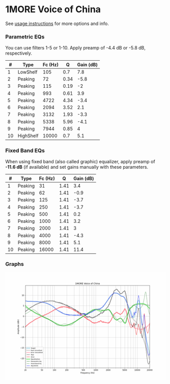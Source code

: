 # 1MORE Voice of China
See [usage instructions](https://github.com/jaakkopasanen/AutoEq#usage) for more options and info.

### Parametric EQs
You can use filters 1-5 or 1-10. Apply preamp of -4.4 dB or -5.8 dB, respectively.

|   # | Type      |   Fc (Hz) |    Q |   Gain (dB) |
|-----|-----------|-----------|------|-------------|
|   1 | LowShelf  |       105 | 0.7  |         7.8 |
|   2 | Peaking   |        72 | 0.34 |        -5.8 |
|   3 | Peaking   |       115 | 0.19 |        -2   |
|   4 | Peaking   |       993 | 0.61 |         3.9 |
|   5 | Peaking   |      4722 | 4.34 |        -3.4 |
|   6 | Peaking   |      2094 | 3.52 |         2.1 |
|   7 | Peaking   |      3132 | 1.93 |        -3.3 |
|   8 | Peaking   |      5338 | 5.96 |        -4.1 |
|   9 | Peaking   |      7944 | 0.85 |         4   |
|  10 | HighShelf |     10000 | 0.7  |         5.1 |

### Fixed Band EQs
When using fixed band (also called graphic) equalizer, apply preamp of **-11.6 dB** (if available) and set gains manually with these parameters.

|   # | Type    |   Fc (Hz) |    Q |   Gain (dB) |
|-----|---------|-----------|------|-------------|
|   1 | Peaking |        31 | 1.41 |         3.4 |
|   2 | Peaking |        62 | 1.41 |        -0.9 |
|   3 | Peaking |       125 | 1.41 |        -3.7 |
|   4 | Peaking |       250 | 1.41 |        -3.7 |
|   5 | Peaking |       500 | 1.41 |         0.2 |
|   6 | Peaking |      1000 | 1.41 |         3.2 |
|   7 | Peaking |      2000 | 1.41 |         3   |
|   8 | Peaking |      4000 | 1.41 |        -4.3 |
|   9 | Peaking |      8000 | 1.41 |         5.1 |
|  10 | Peaking |     16000 | 1.41 |        11.4 |

### Graphs
![](./1MORE%20Voice%20of%20China.png)
